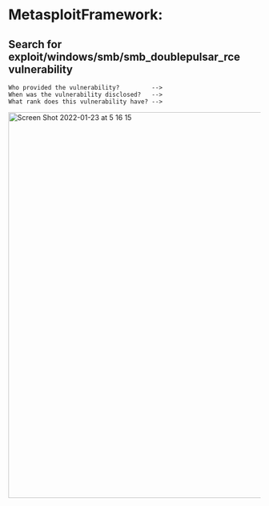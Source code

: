 # MetasploitFramework:

## Search for exploit/windows/smb/smb_doublepulsar_rce vulnerability

    Who provided the vulnerability?         -->
    When was the vulnerability disclosed?   -->
    What rank does this vulnerability have? -->
    
    
<img width="771" alt="Screen Shot 2022-01-23 at 5 16 15" src="https://user-images.githubusercontent.com/18306338/150663416-6d8d5619-ee3c-41c7-b1df-b4de8ea50a1f.png">
